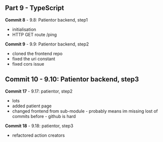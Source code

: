 ## Part 9 - TypeScript

**Commit 8** - 9.8: Patientor backend, step1
- initialisation
- HTTP GET route /ping

**Commit 9** - 9.9: Patientor backend, step2
- cloned the frontend repo
- fixed the uri constant
- fixed cors issue

**Commit 10** - 9.10: Patientor backend, step3
- 

**Commit 17** - 9.17: patientor, step2
- lots
- added patient page
- changed frontend from sub-module - probably means im missing lost of commits before - github is hard

**Commit 18** - 9.18: patientor, step3
- refactored action creators





